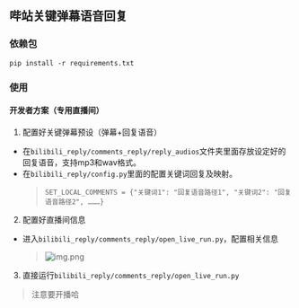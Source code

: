 ## 哔站关键弹幕语音回复

### 依赖包

```shell
pip install -r requirements.txt
```

### 使用

#### 开发者方案（专用直播间）

1. 配置好关键弹幕预设（弹幕+回复语音）

- 在`bilibili_reply/comments_reply/reply_audios`文件夹里面存放设定好的回复语音，支持mp3和wav格式。
- 在`bilibili_reply/config.py`里面的配置关键词回复及映射。
  > `SET_LOCAL_COMMENTS = {"关键词1": "回复语音路径1", "关键词2": "回复语音路径2", ………}`

2. 配置好直播间信息
- 进入`bilibili_reply/comments_reply/open_live_run.py`，配置相关信息
  > ![img.png](https://coderethan-1327000741.cos.ap-chengdu.myqcloud.com/blog-pics/img.png)

3. 直接运行`bilibili_reply/comments_reply/open_live_run.py`

  > 注意要开播哈

